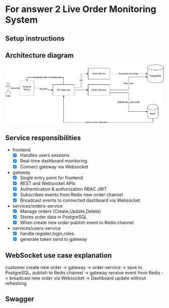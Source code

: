 # For answer 2 Live Order Monitoring System
## Setup instructions
## Architecture diagram
![diagram](/Answer2/Live-Order-Monitoring-System/fullstack-diagram.drawio.png)
## Service responsibilities
- frontend 
    - [x] Handles users sessions
    - [x] Real-time dashboard monitoring
    - [x] Connect gateway via Websocket
- gateway
    - [x] Single entry point for frontend
    - [x] REST and Websocket APIs
    - [x] Authentication & authorization RBAC JWT
    - [x] Subscribes events from Redis new-order channel
    - [x] Broadcast events to connected dashboard via Websocket
- services/orders-service
    - [x] Manage orders (Create,Update,Delete)
    - [x] Stores order data in PostgreSQL
    - [x] When create new order publish event to Redis channel
- services/users-service
    - [x] handle register,login,roles
    - [x] generate token send to gateway
## WebSocket use case explanation
customer create new order -> gateway -> order-service -> save to PostgreSQL, publish to Redis channel -> gateway receive event from Redis -> broadcast new order via Websocket -> Dashboard update without refreshing
## Swagger
